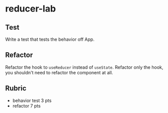# reducer-lab

## Test

Write a test that tests the behavior off App.

## Refactor

Refactor the hook to `useReducer` instead of `useState`. Refactor only the hook, you
shouldn't need to refactor the component at all.

## Rubric

- behavior test 3 pts
- refactor 7 pts
